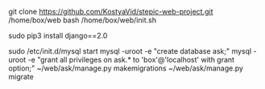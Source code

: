git clone https://github.com/KostyaVid/stepic-web-project.git /home/box/web
bash /home/box/web/init.sh

sudo pip3 install django==2.0

sudo /etc/init.d/mysql start
mysql -uroot -e "create database ask;"
mysql -uroot -e "grant all privileges on ask.* to 'box'@'localhost' with grant option;"
~/web/ask/manage.py makemigrations
~/web/ask/manage.py migrate